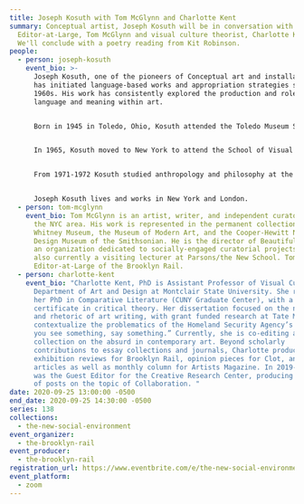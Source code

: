 ```yaml
---
title: Joseph Kosuth with Tom McGlynn and Charlotte Kent
summary: Conceptual artist, Joseph Kosuth will be in conversation with Rail
  Editor-at-Large, Tom McGlynn and visual culture theorist, Charlotte Kent.
  We'll conclude with a poetry reading from Kit Robinson.
people:
  - person: joseph-kosuth
    event_bio: >-
      Joseph Kosuth, one of the pioneers of Conceptual art and installation art,
      has initiated language-based works and appropriation strategies since the
      1960s. His work has consistently explored the production and role of
      language and meaning within art.


      Born in 1945 in Toledo, Ohio, Kosuth attended the Toledo Museum School of Design from 1955 to 1962 and studied privately under the Belgian painter Line Bloom Draper. From 1963 to 1964, he was enrolled at the Cleveland Institute of Art.


      In 1965, Kosuth moved to New York to attend the School of Visual Arts, where he would later join the faculty. Soon after, he abandoned painting and began making conceptual works, which were first shown in 1967 at the exhibition space he co-founded, known as the Museum of Normal Art. In 1969 Kosuth held his first solo exhibition at Leo Castelli Gallery, New York, and in the same year became the American editor of the journal Art and Language.


      From 1971-1972 Kosuth studied anthropology and philosophy at the New School for Social Research, New York. The philosophy of Ludwig Wittgenstein, amongst others, influenced the development of his art from the late sixties to mid-seventies. His more than fifty-year inquiry into the relation of language to art has taken the form of installations, museum exhibitions, public commissions and publications throughout Europe, the Americas and Asia, including Documenta and the Venice Biennale on multiple occasions.


      Joseph Kosuth lives and works in New York and London.
  - person: tom-mcglynn
    event_bio: Tom McGlynn is an artist, writer, and independent curator based in
      the NYC area. His work is represented in the permanent collections of the
      Whitney Museum, the Museum of Modern Art, and the Cooper-Hewitt National
      Design Museum of the Smithsonian. He is the director of Beautiful Fields,
      an organization dedicated to socially-engaged curatorial projects, and is
      also currently a visiting lecturer at Parsons/the New School. Tom is an
      Editor-at-Large of the Brooklyn Rail.
  - person: charlotte-kent
    event_bio: "Charlotte Kent, PhD is Assistant Professor of Visual Culture in the
      Department of Art and Design at Montclair State University. She received
      her PhD in Comparative Literature (CUNY Graduate Center), with a
      certificate in critical theory. Her dissertation focused on the narratives
      and rhetoric of art writing, with grant funded research at Tate Modern, to
      contextualize the problematics of the Homeland Security Agency’s claim “if
      you see something, say something.” Currently, she is co-editing a
      collection on the absurd in contemporary art. Beyond scholarly
      contributions to essay collections and journals, Charlotte produces
      exhibition reviews for Brooklyn Rail, opinion pieces for Clot, and feature
      articles as well as monthly column for Artists Magazine. In 2019-2020, she
      was the Guest Editor for the Creative Research Center, producing a series
      of posts on the topic of Collaboration. "
date: 2020-09-25 13:00:00 -0500
end_date: 2020-09-25 14:30:00 -0500
series: 138
collections:
  - the-new-social-environment
event_organizer:
  - the-brooklyn-rail
event_producer:
  - the-brooklyn-rail
registration_url: https://www.eventbrite.com/e/the-new-social-environment-138-joseph-kosuth-tickets-121555041401
event_platform:
  - zoom
---
```

